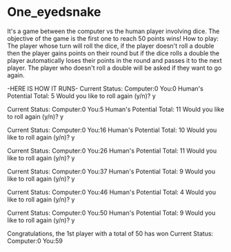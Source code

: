 # One_eyedsnake
It's a game between the computer vs the human player involving dice. The objective of the game is the first one to reach 50 points wins! 
How to play: The player whose turn will roll the dice, if the player doesn't roll a double then the player gains points on their round but if the dice rolls a double the player automatically loses their points in the round and passes it to the next player. The player who doesn't roll a double will be asked if they want to go again. 

-HERE IS HOW IT RUNS-
Current Status:
	Computer:0
	You:0
Human's Potential Total: 5
Would you like to roll again (y/n)?
y

Current Status:
	Computer:0
	You:5
Human's Potential Total: 11
Would you like to roll again (y/n)?
y

Current Status:
	Computer:0
	You:16
Human's Potential Total: 10
Would you like to roll again (y/n)?
y

Current Status:
	Computer:0
	You:26
Human's Potential Total: 11
Would you like to roll again (y/n)?
y

Current Status:
	Computer:0
	You:37
Human's Potential Total: 9
Would you like to roll again (y/n)?
y

Current Status:
	Computer:0
	You:46
Human's Potential Total: 4
Would you like to roll again (y/n)?
y

Current Status:
	Computer:0
	You:50
Human's Potential Total: 9
Would you like to roll again (y/n)?
y

Congratulations, the 1st player with a total of 50 has won
Current Status:
	Computer:0
	You:59
